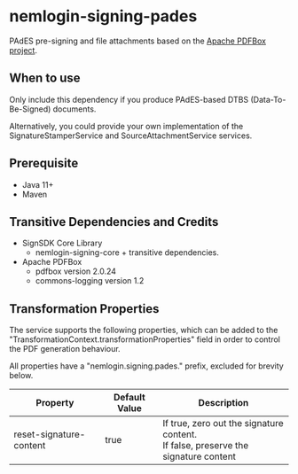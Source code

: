 # nemlogin-signing-pades

PAdES pre-signing and file attachments based on the [Apache PDFBox project](https://pdfbox.apache.org/).

## When to use

Only include this dependency if you produce PAdES-based DTBS (Data-To-Be-Signed) documents.

Alternatively, you could provide your own implementation of the SignatureStamperService and SourceAttachmentService services.

## Prerequisite

* Java 11+ 
* Maven

## Transitive Dependencies and Credits

* SignSDK Core Library
  * nemlogin-signing-core + transitive dependencies.
* Apache PDFBox
  * pdfbox version 2.0.24
  * commons-logging version 1.2

## Transformation Properties

The service supports the following properties, which can be added to the
"TransformationContext.transformationProperties" field in order to control the 
PDF generation behaviour.

All properties have a "nemlogin.signing.pades." prefix, 
excluded for brevity below.

| Property                | Default Value | Description |
|-------------------------|---------------|-------------|
| reset-signature-content | true          | If true, zero out the signature content.<br>If false, preserve the signature content |
